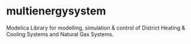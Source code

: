 # multienergysystem
Modelica Library for modelling, simulation &amp; control of District Heating &amp; Cooling Systems and Natural Gas Systems.
